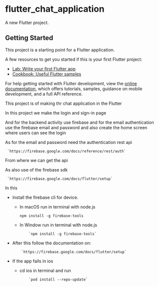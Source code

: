# flutter_chat_application

A new Flutter project.

## Getting Started

This project is a starting point for a Flutter application.

A few resources to get you started if this is your first Flutter project:

- [Lab: Write your first Flutter app](https://docs.flutter.dev/get-started/codelab)
- [Cookbook: Useful Flutter samples](https://docs.flutter.dev/cookbook)

For help getting started with Flutter development, view the
[online documentation](https://docs.flutter.dev/), which offers tutorials,
samples, guidance on mobile development, and a full API reference.


This project is of making thr chat application in the Flutter

In this project we make the login and sign-in page

And for the backend activity use firebase and for the email authentication use the firebase email and password and also create the home screen where users can see the login

As for the email and password need the authentication rest api 

     `https://firebase.google.com/docs/reference/rest/auth`

From where we can get the api

As also use of the firebase sdk

     `https://firebase.google.com/docs/flutter/setup`

In this 
- Install the firebase cli for device.
     - In macOS run in terminal with node.js
     
          `npm install -g firebase-tools`

     - In Window run in terminal with node.js

               `npm install -g firebase-tools`

- After this follow the documentation on:

          `https://firebase.google.com/docs/flutter/setup`

- If the app fails in ios 
     - cd ios in terminal and run

               `pod install --repo-update`